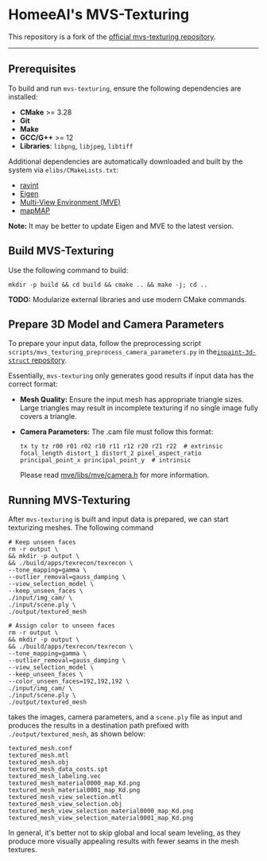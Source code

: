 # HomeeAI's MVS-Texturing

This repository is a fork of the [official mvs-texturing
repository](https://github.com/nmoehrle/mvs-texturing).

---

## Prerequisites

To build and run `mvs-texturing`, ensure the following dependencies are installed:

- **CMake** >= 3.28  
- **Git**  
- **Make**  
- **GCC/G++** >= 12  
- **Libraries**: `libpng`, `libjpeg`, `libtiff`

Additional dependencies are automatically downloaded and built by the system via
`elibs/CMakeLists.txt`:

- [rayint](https://github.com/nmoehrle/rayint)
- [Eigen](http://eigen.tuxfamily.org)  
- [Multi-View Environment (MVE)](https://github.com/nmoehrle/mve.git)  
- [mapMAP](https://github.com/dthuerck/mapmap_cpu.git)  

**Note:** It may be better to update Eigen and MVE to the latest version.

## Build MVS-Texturing

Use the following command to build:

```
mkdir -p build && cd build && cmake .. && make -j; cd ..
```

**TODO:** Modularize external libraries and use modern CMake
commands.

## Prepare 3D Model and Camera Parameters

To prepare your input data, follow the preprocessing script
`scripts/mvs_texturing_preprocess_camera_parameters.py` in
the[`inpaint-3d-struct`
repository](https://github.com/homee-ai/inpaint-3d-struct).

Essentially, `mvs-texturing` only generates good results if input data has the
correct format:

- **Mesh Quality:** Ensure the input mesh has appropriate triangle sizes. Large
  triangles may result in incomplete texturing if no single image fully covers a
  triangle.

- **Camera Parameters:** The .cam file must follow this format:

    ```
    tx ty tz r00 r01 r02 r10 r11 r12 r20 r21 r22  # extrinsic
    focal_length distort_1 distort_2 pixel_aspect_ratio principal_point_x principal_point_y  # intrinsic
    ```

    Please read
    [mve/libs/mve/camera.h](https://github.com/simonfuhrmann/mve/blob/master/libs/mve/camera.h)
    for more information.


## Running MVS-Texturing

After `mvs-texturing` is built and input data is prepared, we can start texturizing meshes. The
following command

```shell
# Keep unseen faces
rm -r output \
&& mkdir -p output \
&& ./build/apps/texrecon/texrecon \
--tone_mapping=gamma \
--outlier_removal=gauss_damping \
--view_selection_model \
--keep_unseen_faces \
./input/img_cam/ \
./input/scene.ply \
./output/textured_mesh

# Assign color to unseen faces
rm -r output \
&& mkdir -p output \
&& ./build/apps/texrecon/texrecon \
--tone_mapping=gamma \
--outlier_removal=gauss_damping \
--view_selection_model \
--keep_unseen_faces \
--color_unseen_faces=192,192,192 \
./input/img_cam/ \
./input/scene.ply \
./output/textured_mesh
```

takes the images, camera parameters, and a `scene.ply` file as input and produces
the results in a destination path prefixed with `./output/textured_mesh`, as
shown below: 

```
textured_mesh.conf
textured_mesh.mtl
textured_mesh.obj
textured_mesh_data_costs.spt
textured_mesh_labeling.vec
textured_mesh_material0000_map_Kd.png
textured_mesh_material0001_map_Kd.png
textured_mesh_view_selection.mtl
textured_mesh_view_selection.obj
textured_mesh_view_selection_material0000_map_Kd.png
textured_mesh_view_selection_material0001_map_Kd.png
```

In general, it's better not to skip global and local seam leveling, as they
produce more visually appealing results with fewer seams in the mesh textures.
